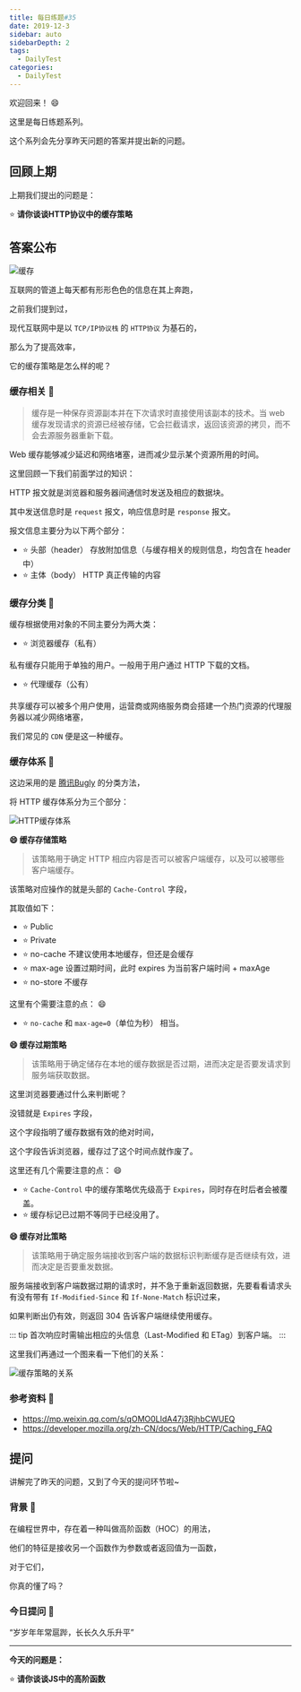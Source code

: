 ```yaml
---
title: 每日练题#35
date: 2019-12-3
sidebar: auto
sidebarDepth: 2
tags: 
  - DailyTest
categories:
  - DailyTest
---
```


欢迎回来！ :smile:

这里是每日练题系列。 

这个系列会先分享昨天问题的答案并提出新的问题。

<!-- more -->

## 回顾上期

上期我们提出的问题是：

:star: **请你谈谈HTTP协议中的缓存策略** 

## 答案公布

![缓存](https://blog-img-1252360401.cos.ap-guangzhou.myqcloud.com/20191203-1.jpg)

互联网的管道上每天都有形形色色的信息在其上奔跑，

之前我们提到过，

现代互联网中是以 `TCP/IP协议栈` 的 `HTTP协议` 为基石的，

那么为了提高效率，

它的缓存策略是怎么样的呢？

### 缓存相关 :flags:

> 缓存是一种保存资源副本并在下次请求时直接使用该副本的技术。当 web 缓存发现请求的资源已经被存储，它会拦截请求，返回该资源的拷贝，而不会去源服务器重新下载。

Web 缓存能够减少延迟和网络堵塞，进而减少显示某个资源所用的时间。

这里回顾一下我们前面学过的知识：

HTTP 报文就是浏览器和服务器间通信时发送及相应的数据块。

其中发送信息时是 `request` 报文，响应信息时是 `response` 报文。

报文信息主要分为以下两个部分：

- :star: 头部（header）  存放附加信息（与缓存相关的规则信息，均包含在 header 中）
- :star: 主体（body）  HTTP 真正传输的内容

### 缓存分类 :flags:

缓存根据使用对象的不同主要分为两大类：

- :star: 浏览器缓存（私有）

私有缓存只能用于单独的用户。一般用于用户通过 HTTP 下载的文档。

- :star: 代理缓存（公有）

共享缓存可以被多个用户使用，运营商或网络服务商会搭建一个热门资源的代理服务器以减少网络堵塞，

我们常见的 `CDN` 便是这一种缓存。

### 缓存体系 :flags:

这边采用的是 [腾讯Bugly](https://mp.weixin.qq.com/s/qOMO0LIdA47j3RjhbCWUEQ) 的分类方法，

将 HTTP 缓存体系分为三个部分：

![HTTP缓存体系](https://blog-img-1252360401.cos.ap-guangzhou.myqcloud.com/20191203-2.webp)

**:smile: 缓存存储策略**

> 该策略用于确定 HTTP 相应内容是否可以被客户端缓存，以及可以被哪些客户端缓存。

该策略对应操作的就是头部的 `Cache-Control` 字段，

其取值如下：

- :star: Public
- :star: Private
- :star: no-cache   不建议使用本地缓存，但还是会缓存
- :star: max-age    设置过期时间，此时 expires 为当前客户端时间 + maxAge
- :star: no-store   不缓存

这里有个需要注意的点： :smile:

- :star: `no-cache` 和 `max-age=0`（单位为秒） 相当。

**:smile: 缓存过期策略**

> 该策略用于确定储存在本地的缓存数据是否过期，进而决定是否要发请求到服务端获取数据。

这里浏览器要通过什么来判断呢？

没错就是 `Expires` 字段，

这个字段指明了缓存数据有效的绝对时间，

这个字段告诉浏览器，缓存过了这个时间点就作废了。

这里还有几个需要注意的点： :smile:

- :star: `Cache-Control` 中的缓存策略优先级高于 `Expires`，同时存在时后者会被覆盖。
- :star: 缓存标记已过期不等同于已经没用了。

**:smile: 缓存对比策略**

> 该策略用于确定服务端接收到客户端的数据标识判断缓存是否继续有效，进而决定是否要重发数据。

服务端接收到客户端数据过期的请求时，并不急于重新返回数据，先要看看请求头有没有带有 `If-Modified-Since` 和 `If-None-Match` 标识过来，

如果判断出仍有效，则返回 304 告诉客户端继续使用缓存。

::: tip
首次响应时需输出相应的头信息（Last-Modified 和 ETag）到客户端。
:::

这里我们再通过一个图来看一下他们的关系：

![缓存策略的关系](https://blog-img-1252360401.cos.ap-guangzhou.myqcloud.com/20191203-3.webp)


### 参考资料 :flags:

- https://mp.weixin.qq.com/s/qOMO0LIdA47j3RjhbCWUEQ
- https://developer.mozilla.org/zh-CN/docs/Web/HTTP/Caching_FAQ

## 提问

讲解完了昨天的问题，又到了今天的提问环节啦~

### 背景 :flags:

在编程世界中，存在着一种叫做高阶函数（HOC）的用法， 

他们的特征是接收另一个函数作为参数或者返回值为一函数，

对于它们，

你真的懂了吗？

### 今日提问 :flags:

“岁岁年年常扈跸，长长久久乐升平”

---

**今天的问题是：**

:star: **请你谈谈JS中的高阶函数**
